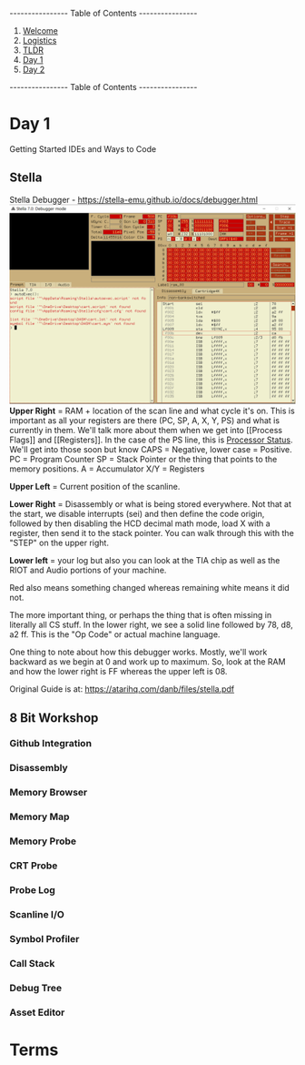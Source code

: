 ---------------- Table of Contents ---------------- 

1. [Welcome](#welcome)
2. [Logistics](#logistics)
3. [TLDR](#tldr)
4. [Day 1](#day1)
5. [Day 2](#day2)

---------------- Table of Contents ---------------- 

# <a id = "day1"></a>Day 1

Getting Started
IDEs and Ways to Code
## Stella
Stella Debugger - https://stella-emu.github.io/docs/debugger.html
![](/images/StellaUI.png)
**Upper Right** = RAM + location of the scan line and what cycle it's on. This is important as all your registers are there (PC, SP, A, X, Y, PS) and what is currently in them. We'll talk more about them when we get into [[Process Flags]] and [[Registers]]. In the case of the PS line, this is [Processor Status](http://www.6502.org/users/obelisk/6502/registers.html). We'll get into those soon but know CAPS = Negative, lower case = Positive.
PC = Program Counter
SP = Stack Pointer or the thing that points to the memory positions. 
A = Accumulator
X/Y = Registers

**Upper Left** = Current position of the scanline.

**Lower Right** = Disassembly or what is being stored everywhere. Not that at the start, we disable interrupts (sei) and then define the code origin, followed by then disabling the HCD decimal math mode, load X with a register, then send it to the stack pointer. You can walk through this with the "STEP" on the upper right. 

**Lower left** = your log but also you can  look at the TIA chip as well as the RIOT and Audio portions of your machine.

Red also means something changed whereas remaining white means it did not.

The more important thing, or perhaps the thing that is often missing in literally all CS stuff. In the lower right, we see a solid line followed by 78, d8, a2 ff. This is the "Op Code" or actual machine language.

One thing to note about how this debugger works. Mostly, we'll work backward as we begin at 0 and work up to maximum. So, look at the RAM and how the lower right is FF whereas the upper left is 08. 

Original Guide is at: https://atarihq.com/danb/files/stella.pdf

## 8 Bit Workshop

### Github Integration
### Disassembly
### Memory Browser
### Memory Map
### Memory Probe
### CRT Probe
### Probe Log
### Scanline I/O
### Symbol Profiler
### Call Stack
### Debug Tree
### Asset Editor

# Terms

